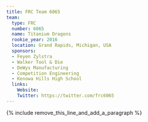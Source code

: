 ```yaml
---
title: FRC Team 6065
team:
  type: FRC
  number: 6065
  name: Titanium Dragons
  rookie_year: 2016
  location: Grand Rapids, Michigan, USA
  sponsors:
  - Feyen Zylstra
  - Walker Tool & Die
  - DeWys Manufacturing
  - Competition Engineering
  - Kenowa Hills High School
  links:
    Website:
    Twitter: https://twitter.com/frc6065
---
```


{% include remove_this_line_and_add_a_paragraph %}